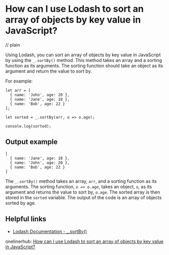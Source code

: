 # How can I use Lodash to sort an array of objects by key value in JavaScript?
// plain

Using Lodash, you can sort an array of objects by key value in JavaScript by using the `_.sortBy()` method. This method takes an array and a sorting function as its arguments. The sorting function should take an object as its argument and return the value to sort by.

For example:
```
let arr = [
  { name: 'John', age: 20 },
  { name: 'Jane', age: 18 },
  { name: 'Bob', age: 22 }
];

let sorted = _.sortBy(arr, o => o.age);

console.log(sorted);
```

## Output example

```
[
  { name: 'Jane', age: 18 },
  { name: 'John', age: 20 },
  { name: 'Bob', age: 22 }
]
```

The `_.sortBy()` method takes an array, `arr`, and a sorting function as its arguments. The sorting function, `o => o.age`, takes an object, `o`, as its argument and returns the value to sort by, `o.age`. The sorted array is then stored in the `sorted` variable. The output of the code is an array of objects sorted by age.

## Helpful links
- [Lodash Documentation - _.sortBy()](https://lodash.com/docs/4.17.15#sortBy)

onelinerhub: [How can I use Lodash to sort an array of objects by key value in JavaScript?](https://onelinerhub.com/javascript-lodash/how-can-i-use-lodash-to-sort-an-array-of-objects-by-key-value-in-javascript)